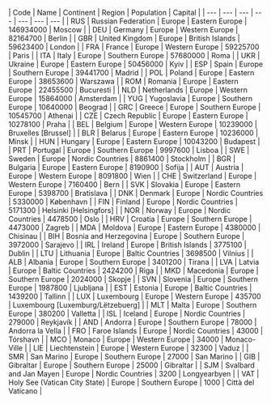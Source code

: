 | Code | Name | Continent | Region | Population | Capital |
| --- | --- | --- | --- | --- | --- | --- |
| RUS | Russian Federation | Europe | Eastern Europe | 146934000 | Moscow |
| DEU | Germany | Europe | Western Europe | 82164700 | Berlin |
| GBR | United Kingdom | Europe | British Islands | 59623400 | London |
| FRA | France | Europe | Western Europe | 59225700 | Paris |
| ITA | Italy | Europe | Southern Europe | 57680000 | Roma |
| UKR | Ukraine | Europe | Eastern Europe | 50456000 | Kyiv |
| ESP | Spain | Europe | Southern Europe | 39441700 | Madrid |
| POL | Poland | Europe | Eastern Europe | 38653600 | Warszawa |
| ROM | Romania | Europe | Eastern Europe | 22455500 | Bucuresti |
| NLD | Netherlands | Europe | Western Europe | 15864000 | Amsterdam |
| YUG | Yugoslavia | Europe | Southern Europe | 10640000 | Beograd |
| GRC | Greece | Europe | Southern Europe | 10545700 | Athenai |
| CZE | Czech Republic | Europe | Eastern Europe | 10278100 | Praha |
| BEL | Belgium | Europe | Western Europe | 10239000 | Bruxelles [Brussel] |
| BLR | Belarus | Europe | Eastern Europe | 10236000 | Minsk |
| HUN | Hungary | Europe | Eastern Europe | 10043200 | Budapest |
| PRT | Portugal | Europe | Southern Europe | 9997600 | Lisboa |
| SWE | Sweden | Europe | Nordic Countries | 8861400 | Stockholm |
| BGR | Bulgaria | Europe | Eastern Europe | 8190900 | Sofija |
| AUT | Austria | Europe | Western Europe | 8091800 | Wien |
| CHE | Switzerland | Europe | Western Europe | 7160400 | Bern |
| SVK | Slovakia | Europe | Eastern Europe | 5398700 | Bratislava |
| DNK | Denmark | Europe | Nordic Countries | 5330000 | København |
| FIN | Finland | Europe | Nordic Countries | 5171300 | Helsinki [Helsingfors] |
| NOR | Norway | Europe | Nordic Countries | 4478500 | Oslo |
| HRV | Croatia | Europe | Southern Europe | 4473000 | Zagreb |
| MDA | Moldova | Europe | Eastern Europe | 4380000 | Chisinau |
| BIH | Bosnia and Herzegovina | Europe | Southern Europe | 3972000 | Sarajevo |
| IRL | Ireland | Europe | British Islands | 3775100 | Dublin |
| LTU | Lithuania | Europe | Baltic Countries | 3698500 | Vilnius |
| ALB | Albania | Europe | Southern Europe | 3401200 | Tirana |
| LVA | Latvia | Europe | Baltic Countries | 2424200 | Riga |
| MKD | Macedonia | Europe | Southern Europe | 2024000 | Skopje |
| SVN | Slovenia | Europe | Southern Europe | 1987800 | Ljubljana |
| EST | Estonia | Europe | Baltic Countries | 1439200 | Tallinn |
| LUX | Luxembourg | Europe | Western Europe | 435700 | Luxembourg [Luxemburg/Lëtzebuerg] |
| MLT | Malta | Europe | Southern Europe | 380200 | Valletta |
| ISL | Iceland | Europe | Nordic Countries | 279000 | Reykjavík |
| AND | Andorra | Europe | Southern Europe | 78000 | Andorra la Vella |
| FRO | Faroe Islands | Europe | Nordic Countries | 43000 | Tórshavn |
| MCO | Monaco | Europe | Western Europe | 34000 | Monaco-Ville |
| LIE | Liechtenstein | Europe | Western Europe | 32300 | Vaduz |
| SMR | San Marino | Europe | Southern Europe | 27000 | San Marino |
| GIB | Gibraltar | Europe | Southern Europe | 25000 | Gibraltar |
| SJM | Svalbard and Jan Mayen | Europe | Nordic Countries | 3200 | Longyearbyen |
| VAT | Holy See (Vatican City State) | Europe | Southern Europe | 1000 | Città del Vaticano |
